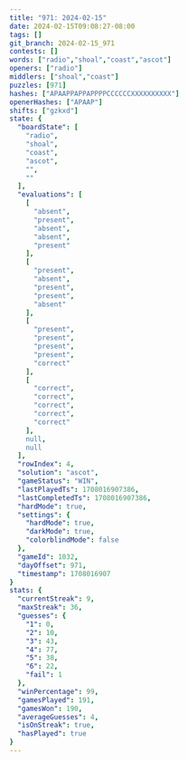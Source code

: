 ```yaml
---
title: "971: 2024-02-15"
date: 2024-02-15T09:08:27-08:00
tags: []
git_branch: 2024-02-15_971
contests: []
words: ["radio","shoal","coast","ascot"]
openers: ["radio"]
middlers: ["shoal","coast"]
puzzles: [971]
hashes: ["APAAPPAPPAPPPPCCCCCCXXXXXXXXXX"]
openerHashes: ["APAAP"]
shifts: ["gzkxd"]
state: {
  "boardState": [
    "radio",
    "shoal",
    "coast",
    "ascot",
    "",
    ""
  ],
  "evaluations": [
    [
      "absent",
      "present",
      "absent",
      "absent",
      "present"
    ],
    [
      "present",
      "absent",
      "present",
      "present",
      "absent"
    ],
    [
      "present",
      "present",
      "present",
      "present",
      "correct"
    ],
    [
      "correct",
      "correct",
      "correct",
      "correct",
      "correct"
    ],
    null,
    null
  ],
  "rowIndex": 4,
  "solution": "ascot",
  "gameStatus": "WIN",
  "lastPlayedTs": 1708016907386,
  "lastCompletedTs": 1708016907386,
  "hardMode": true,
  "settings": {
    "hardMode": true,
    "darkMode": true,
    "colorblindMode": false
  },
  "gameId": 1032,
  "dayOffset": 971,
  "timestamp": 1708016907
}
stats: {
  "currentStreak": 9,
  "maxStreak": 36,
  "guesses": {
    "1": 0,
    "2": 10,
    "3": 43,
    "4": 77,
    "5": 38,
    "6": 22,
    "fail": 1
  },
  "winPercentage": 99,
  "gamesPlayed": 191,
  "gamesWon": 190,
  "averageGuesses": 4,
  "isOnStreak": true,
  "hasPlayed": true
}
---
```

<!-- more -->
